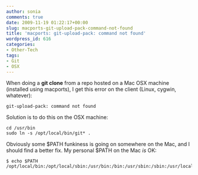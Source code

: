 ```yaml
---
author: sonia
comments: true
date: 2009-11-19 01:22:17+00:00
slug: macports-git-upload-pack-command-not-found
title: 'macports: git-upload-pack: command not found'
wordpress_id: 616
categories:
- Other-Tech
tags:
- Git
- OSX
---
```


When doing a **git clone** from a repo hosted on a Mac OSX machine (installed using macports), I get this error on the client (Linux, cygwin, whatever):

    
    git-upload-pack: command not found


Solution is to do this on the OSX machine:

    
    cd /usr/bin
    sudo ln -s /opt/local/bin/git* .
    


Obviously some $PATH funkiness is going on somewhere on the Mac, and I should find a better fix. My personal $PATH on the Mac _is_ OK:

    
    $ echo $PATH
    /opt/local/bin:/opt/local/sbin:/usr/bin:/bin:/usr/sbin:/sbin:/usr/local/bin:/usr/X11/bin

